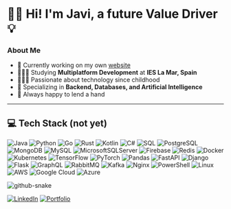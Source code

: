 
# 👋🏼 Hi! I'm Javi, a future Value Driver 💡  

### About Me  
- 🛜 Currently working on my own [website](https://javiermengual.42web.io/?i=1)  
- 👨🏼‍🎓 Studying **Multiplatform Development** at **IES La Mar, Spain**  
- 👨🏼‍💻 Passionate about technology since childhood  
- 🤖 Specializing in **Backend, Databases, and Artificial Intelligence**  
- 🤝 Always happy to lend a hand  


---

## 💻 Tech Stack (not yet)

![Java](https://img.shields.io/badge/java-%23ED8B00.svg?style=for-the-badge&logo=openjdk&logoColor=white) ![Python](https://img.shields.io/badge/python-%233776AB.svg?style=for-the-badge&logo=python&logoColor=white) ![Go](https://img.shields.io/badge/Go-00ADD8?style=for-the-badge&logo=go&logoColor=white) ![Rust](https://img.shields.io/badge/rust-%23000000.svg?style=for-the-badge&logo=rust&logoColor=white) ![Kotlin](https://img.shields.io/badge/Kotlin-%230095D5.svg?style=for-the-badge&logo=kotlin&logoColor=white) ![C#](https://img.shields.io/badge/c%23-%23239120.svg?style=for-the-badge&logo=csharp&logoColor=white) ![SQL](https://img.shields.io/badge/SQL-%23000000.svg?style=for-the-badge&logo=sql&logoColor=white) ![PostgreSQL](https://img.shields.io/badge/postgres-%23316192.svg?style=for-the-badge&logo=postgresql&logoColor=white) ![MongoDB](https://img.shields.io/badge/MongoDB-%234ea94b.svg?style=for-the-badge&logo=mongodb&logoColor=white) ![MySQL](https://img.shields.io/badge/mysql-%2300f.svg?style=for-the-badge&logo=mysql&logoColor=white) ![MicrosoftSQLServer](https://img.shields.io/badge/Microsoft%20SQL%20Server-CC2927?style=for-the-badge&logo=microsoft%20sql%20server&logoColor=white) ![Firebase](https://img.shields.io/badge/Firebase-039BE5?style=for-the-badge&logo=Firebase&logoColor=white) ![Redis](https://img.shields.io/badge/redis-%23DC382D.svg?style=for-the-badge&logo=redis&logoColor=white) ![Docker](https://img.shields.io/badge/docker-%232496ED.svg?style=for-the-badge&logo=docker&logoColor=white) ![Kubernetes](https://img.shields.io/badge/kubernetes-%23326CE5.svg?style=for-the-badge&logo=kubernetes&logoColor=white) ![TensorFlow](https://img.shields.io/badge/TensorFlow-%23FF6F00.svg?style=for-the-badge&logo=tensorflow&logoColor=white) ![PyTorch](https://img.shields.io/badge/PyTorch-%23EE4C2C.svg?style=for-the-badge&logo=pytorch&logoColor=white) ![Pandas](https://img.shields.io/badge/pandas-%23150458.svg?style=for-the-badge&logo=pandas&logoColor=white) ![FastAPI](https://img.shields.io/badge/FastAPI-%23009688.svg?style=for-the-badge&logo=fastapi&logoColor=white) ![Django](https://img.shields.io/badge/Django-%23092E20.svg?style=for-the-badge&logo=django&logoColor=white) ![Flask](https://img.shields.io/badge/Flask-%23000000.svg?style=for-the-badge&logo=flask&logoColor=white) ![GraphQL](https://img.shields.io/badge/-GraphQL-E10098?style=for-the-badge&logo=graphql&logoColor=white) ![RabbitMQ](https://img.shields.io/badge/RabbitMQ-%23FF6600.svg?style=for-the-badge&logo=rabbitmq&logoColor=white) ![Kafka](https://img.shields.io/badge/Kafka-%23000000.svg?style=for-the-badge&logo=apache-kafka&logoColor=white) ![Nginx](https://img.shields.io/badge/nginx-%23009639.svg?style=for-the-badge&logo=nginx&logoColor=white) ![PowerShell](https://img.shields.io/badge/PowerShell-%235391FE.svg?style=for-the-badge&logo=powershell&logoColor=white) ![Linux](https://img.shields.io/badge/Linux-FCC624?style=for-the-badge&logo=linux&logoColor=black) ![AWS](https://img.shields.io/badge/AWS-%23FF9900.svg?style=for-the-badge&logo=amazon-aws&logoColor=white) ![Google Cloud](https://img.shields.io/badge/GoogleCloud-%234285F4.svg?style=for-the-badge&logo=google-cloud&logoColor=white) ![Azure](https://img.shields.io/badge/Azure-%230072C6.svg?style=for-the-badge&logo=microsoft-azure&logoColor=white)

<picture>
  <source media="(prefers-color-scheme: dark)" srcset="https://raw.githubusercontent.com/tobiasmeyhoefer/tobiasmeyhoefer/output/github-snake-dark.svg" />
  <source media="(prefers-color-scheme: light)" srcset="https://raw.githubusercontent.com/tobiasmeyhoefer/tobiasmeyhoefer/output/github-snake.svg" />
  <img alt="github-snake" src="https://raw.githubusercontent.com/tobiasmeyhoefer/tobiasmeyhoefer/output/github-snake.svg" />
</picture>

[![LinkedIn](https://img.shields.io/badge/LinkedIn-%230077B5.svg?style=for-the-badge&logo=linkedin&logoColor=white)](https://linkedin.com/in/tu-usuario) 
[![Portfolio](https://img.shields.io/badge/Portfolio-%2312100E.svg?style=for-the-badge&logo=firefox&logoColor=white)](https://javiermengual.42web.io/?i=2)


